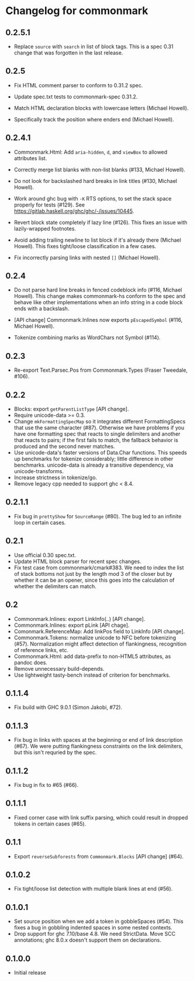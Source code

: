 # Changelog for commonmark

## 0.2.5.1

  * Replace `source` with `search` in list of block tags.
    This is a spec 0.31 change that was forgotten in the last release.

## 0.2.5

  * Fix HTML comment parser to conform to 0.31.2 spec.

  * Update spec.txt tests to commonmark-spec 0.31.2.

  * Match HTML declaration blocks with lowercase letters
    (Michael Howell).

  * Specifically track the position where enders end (Michael Howell).

## 0.2.4.1

  * Commonmark.Html: Add `aria-hidden`, `d`, and `viewBox` to allowed attributes list.

  * Correctly merge list blanks with non-list blanks (#133, Michael Howell).

  * Do not look for backslashed hard breaks in link titles (#130, Michael Howell).

  * Work around ghc bug with `-K` RTS options, to set the stack space properly
    for tests (#129). See https://gitlab.haskell.org/ghc/ghc/-/issues/10445.

  * Revert block state completely if lazy line (#126). This fixes an issue with
    lazily-wrapped footnotes.

  * Avoid adding trailing newline to list block if it's already there
    (Michael Howell). This fixes tight/loose classification in a few
    cases.

  * Fix incorrectly parsing links with nested `[]` (Michael Howell).

## 0.2.4

  * Do not parse hard line breaks in fenced codeblock info (#116,
    Michael Howell). This change makes commonmark-hs conform to the spec
    and behave like other implementations when an info string in a code
    block ends with a backslash.

  * [API change] Commonmark.Inlines now exports `pEscapedSymbol`
    (#116, Michael Howell).

  * Tokenize combining marks as WordChars not Symbol (#114).

## 0.2.3

  * Re-export Text.Parsec.Pos from Commonmark.Types (Fraser
    Tweedale, #106).

## 0.2.2

  * Blocks: export `getParentListType` [API change].
  * Require unicode-data >= 0.3.
  * Change `mkFormattingSpecMap` so it integrates different
    FormattingSpecs that use the same character (#87).  Otherwise
    we have problems if you have one formatting spec that
    reacts to single delimiters and another that reacts to
    pairs; if the first fails to match, the fallback behavior
    is produced and the second never matches.
  * Use unicode-data's faster versions of Data.Char functions.
    This speeds up benchmarks for tokenize considerably; little difference
    in other benchmarks.  unicode-data is already a transitive dependency,
    via unicode-transforms.
  * Increase strictness in tokenize/go.
  * Remove legacy cpp needed to support ghc < 8.4.


## 0.2.1.1

  * Fix bug in `prettyShow` for `SourceRange` (#80).
    The bug led to an infinite loop in certain cases.

## 0.2.1

  * Use official 0.30 spec.txt.
  * Update HTML block parser for recent spec changes.
  * Fix test case from commonmark/cmark#383.  We need to index the list
    of stack bottoms not just by the length mod 3 of the closer but by
    whether it can be an opener, since this goes into the calculation of
    whether the delimiters can match.

## 0.2

* Commonmark.Inlines: export LinkInfo(..) [API change].
* Commonmark.Inlines: export pLink [API chage].
* Comonmark.ReferenceMap: Add linkPos field to LinkInfo [API change].
* Commonmark.Tokens: normalize unicode to NFC before tokenizing (#57).
  Normalization might affect detection of flankingness, recognition
  of reference links, etc.
* Commonmark.Html:  add data-prefix to non-HTML5 attributes, as pandoc does.
* Remove unnecessary build-depends.
* Use lightweight tasty-bench instead of criterion for benchmarks.

## 0.1.1.4

* Fix build with GHC 9.0.1 (Simon Jakobi, #72).

## 0.1.1.3

* Fix bug in links with spaces at the beginning or end of
  link description (#67).  We were putting flankingness constraints
  on the link delimiters, but this isn't requried by the spec.

## 0.1.1.2

* Fix bug in fix to #65 (#66).

## 0.1.1.1

* Fixed corner case with link suffix parsing, which could result
  in dropped tokens in certain cases (#65).

## 0.1.1

* Export `reverseSubforests` from `Commonmark.Blocks` [API change] (#64).

## 0.1.0.2

* Fix tight/loose list detection with multiple blank lines at end (#56).

## 0.1.0.1

* Set source position when we add a token in gobbleSpaces (#54).
  This fixes a bug in gobbling indented spaces in some nested contexts.
* Drop support for ghc 7.10/base 4.8.  We need StrictData.
  Move SCC annotations; ghc 8.0.x doesn't support them on declarations.

## 0.1.0.0

* Initial release
